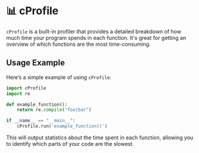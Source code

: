 # 📊 cProfile

`cProfile` is a built-in profiler that provides a detailed breakdown of how much time your program spends in each function. It's great for getting an overview of which functions are the most time-consuming.

## Usage Example

Here’s a simple example of using `cProfile`:

```python
import cProfile
import re

def example_function():
    return re.compile("foo|bar")

if __name__ == "__main__":
    cProfile.run('example_function()')
```

This will output statistics about the time spent in each function, allowing you to identify which parts of your code are the slowest.